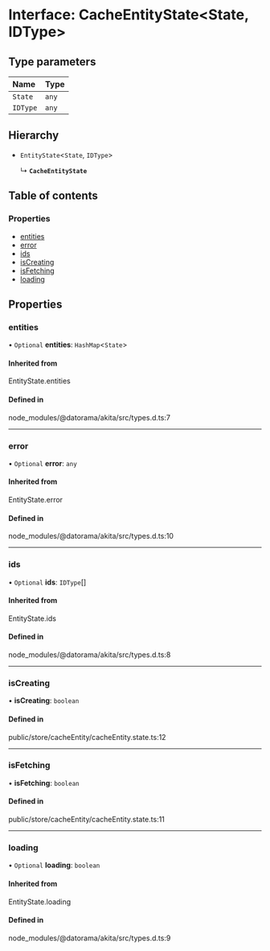 # Interface: CacheEntityState<State, IDType\>

## Type parameters

| Name | Type |
| :------ | :------ |
| `State` | `any` |
| `IDType` | `any` |

## Hierarchy

- `EntityState`<`State`, `IDType`\>

  ↳ **`CacheEntityState`**

## Table of contents

### Properties

- [entities](../wiki/CacheEntityState#entities)
- [error](../wiki/CacheEntityState#error)
- [ids](../wiki/CacheEntityState#ids)
- [isCreating](../wiki/CacheEntityState#iscreating)
- [isFetching](../wiki/CacheEntityState#isfetching)
- [loading](../wiki/CacheEntityState#loading)

## Properties

### entities

• `Optional` **entities**: `HashMap`<`State`\>

#### Inherited from

EntityState.entities

#### Defined in

node_modules/@datorama/akita/src/types.d.ts:7

___

### error

• `Optional` **error**: `any`

#### Inherited from

EntityState.error

#### Defined in

node_modules/@datorama/akita/src/types.d.ts:10

___

### ids

• `Optional` **ids**: `IDType`[]

#### Inherited from

EntityState.ids

#### Defined in

node_modules/@datorama/akita/src/types.d.ts:8

___

### isCreating

• **isCreating**: `boolean`

#### Defined in

public/store/cacheEntity/cacheEntity.state.ts:12

___

### isFetching

• **isFetching**: `boolean`

#### Defined in

public/store/cacheEntity/cacheEntity.state.ts:11

___

### loading

• `Optional` **loading**: `boolean`

#### Inherited from

EntityState.loading

#### Defined in

node_modules/@datorama/akita/src/types.d.ts:9
